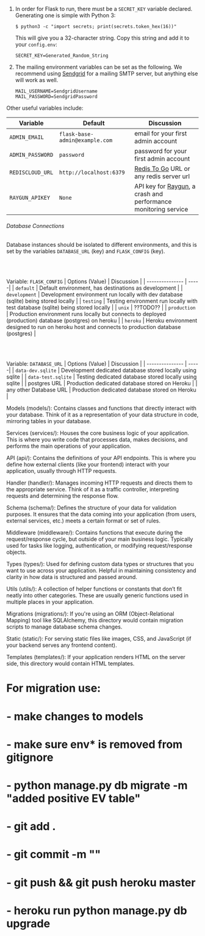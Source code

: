 
1. In order for Flask to run, there must be a `SECRET_KEY` variable declared. Generating one is simple with Python 3:

   ```
   $ python3 -c "import secrets; print(secrets.token_hex(16))"
   ```

   This will give you a 32-character string. Copy this string and add it to your `config.env`:

   ```
   SECRET_KEY=Generated_Random_String
   ```

2. The mailing environment variables can be set as the following.
   We recommend using [Sendgrid](https://sendgrid.com) for a mailing SMTP server, but anything else will work as well.

   ```
   MAIL_USERNAME=SendgridUsername
   MAIL_PASSWORD=SendgridPassword
   ```

Other useful variables include:

| Variable        | Default   | Discussion  |
| --------------- |-------------| -----|
| `ADMIN_EMAIL`   | `flask-base-admin@example.com` | email for your first admin account |
| `ADMIN_PASSWORD`| `password`                     | password for your first admin account |
| `REDISCLOUD_URL` | `http://localhost:6379`        | [Redis To Go](https://redistogo.com) URL or any redis server url |
| `RAYGUN_APIKEY` | `None`                         | API key for [Raygun](https://raygun.com/raygun-providers/python), a crash and performance monitoring service |

###### Database Connections

Database instances should be isolated to different environments, and this is set by the variables `DATABASE_URL` (key) and `FLASK_CONFIG` (key). 

<br>
<br>

Variable: `FLASK_CONFIG` 
| Options (Value)        | Discussion  |
| --------------- | -----|
| `default`   | Default environment, has destinations as development |
| `development` |  Development environment run locally with dev database (sqlite) being stored locally |
| `testing`  | Testing environment run locally with test database (sqlite) being stored locally |
| `unix`  | ??TODO??  |
| `production`  | Production environment runs locally but connects to deployed (production) database (postgres) on heroku |
| `heroku`  | Heroku environment designed to run on heroku host and connects to production database (postgres) |

<br>
<br>


Variable: `DATABASE_URL`
| Options (Value)        | Discussion  |
| --------------- | -----|
| `data-dev.sqlite`   | Development dedicated database stored locally using sqlite |
| `data-test.sqlite` |  Testing dedicated database stored locally using sqlite |
| postgres URL  | Production dedicated database stored on Heroku |
| any other Database URL  | Production dedicated database stored on Heroku |


Models (models/):
Contains classes and functions that directly interact with your database.
Think of it as a representation of your data structure in code, mirroring tables in your database.

Services (services/):
Houses the core business logic of your application.
This is where you write code that processes data, makes decisions, and performs the main operations of your application.

API (api/):
Contains the definitions of your API endpoints.
This is where you define how external clients (like your frontend) interact with your application, usually through HTTP requests.

Handler (handler/):
Manages incoming HTTP requests and directs them to the appropriate service.
Think of it as a traffic controller, interpreting requests and determining the response flow.

Schema (schema/):
Defines the structure of your data for validation purposes.
It ensures that the data coming into your application (from users, external services, etc.) meets a certain format or set of rules.

Middleware (middleware/):
Contains functions that execute during the request/response cycle, but outside of your main business logic.
Typically used for tasks like logging, authentication, or modifying request/response objects.

Types (types/):
Used for defining custom data types or structures that you want to use across your application.
Helpful in maintaining consistency and clarity in how data is structured and passed around.

Utils (utils/):
A collection of helper functions or constants that don’t fit neatly into other categories.
These are usually generic functions used in multiple places in your application.

Migrations (migrations/):
If you're using an ORM (Object-Relational Mapping) tool like SQLAlchemy, this directory would contain migration scripts to manage database schema changes.

Static (static/):
For serving static files like images, CSS, and JavaScript (if your backend serves any frontend content).

Templates (templates/):
If your application renders HTML on the server side, this directory would contain HTML templates.

# For migration use:
# - make changes to models
# - make sure env* is removed from gitignore
# - python manage.py db migrate -m "added positive EV table"
# - git add .
# - git commit -m ""
# - git push && git push heroku master
# - heroku run python manage.py db upgrade